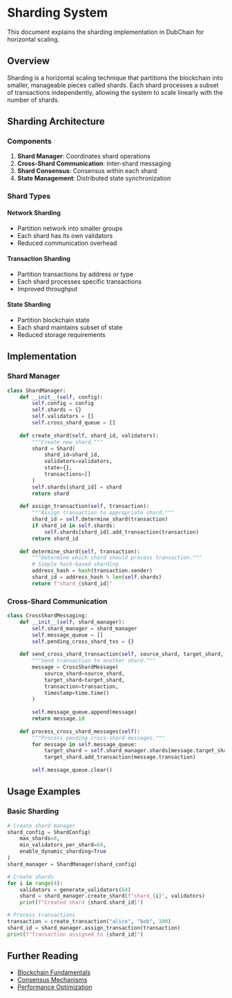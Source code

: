 # Sharding System

This document explains the sharding implementation in DubChain for horizontal scaling.

## Overview

Sharding is a horizontal scaling technique that partitions the blockchain into smaller, manageable pieces called shards. Each shard processes a subset of transactions independently, allowing the system to scale linearly with the number of shards.

## Sharding Architecture

### Components

1. **Shard Manager**: Coordinates shard operations
2. **Cross-Shard Communication**: Inter-shard messaging
3. **Shard Consensus**: Consensus within each shard
4. **State Management**: Distributed state synchronization

### Shard Types

#### Network Sharding
- Partition network into smaller groups
- Each shard has its own validators
- Reduced communication overhead

#### Transaction Sharding
- Partition transactions by address or type
- Each shard processes specific transactions
- Improved throughput

#### State Sharding
- Partition blockchain state
- Each shard maintains subset of state
- Reduced storage requirements

## Implementation

### Shard Manager
```python
class ShardManager:
    def __init__(self, config):
        self.config = config
        self.shards = {}
        self.validators = []
        self.cross_shard_queue = []
    
    def create_shard(self, shard_id, validators):
        """Create new shard."""
        shard = Shard(
            shard_id=shard_id,
            validators=validators,
            state={},
            transactions=[]
        )
        self.shards[shard_id] = shard
        return shard
    
    def assign_transaction(self, transaction):
        """Assign transaction to appropriate shard."""
        shard_id = self.determine_shard(transaction)
        if shard_id in self.shards:
            self.shards[shard_id].add_transaction(transaction)
        return shard_id
    
    def determine_shard(self, transaction):
        """Determine which shard should process transaction."""
        # Simple hash-based sharding
        address_hash = hash(transaction.sender)
        shard_id = address_hash % len(self.shards)
        return f"shard_{shard_id}"
```

### Cross-Shard Communication
```python
class CrossShardMessaging:
    def __init__(self, shard_manager):
        self.shard_manager = shard_manager
        self.message_queue = []
        self.pending_cross_shard_txs = {}
    
    def send_cross_shard_transaction(self, source_shard, target_shard, transaction):
        """Send transaction to another shard."""
        message = CrossShardMessage(
            source_shard=source_shard,
            target_shard=target_shard,
            transaction=transaction,
            timestamp=time.time()
        )
        
        self.message_queue.append(message)
        return message.id
    
    def process_cross_shard_messages(self):
        """Process pending cross-shard messages."""
        for message in self.message_queue:
            target_shard = self.shard_manager.shards[message.target_shard]
            target_shard.add_transaction(message.transaction)
        
        self.message_queue.clear()
```

## Usage Examples

### Basic Sharding
```python
# Create shard manager
shard_config = ShardConfig(
    max_shards=8,
    min_validators_per_shard=64,
    enable_dynamic_sharding=True
)
shard_manager = ShardManager(shard_config)

# Create shards
for i in range(4):
    validators = generate_validators(64)
    shard = shard_manager.create_shard(f"shard_{i}", validators)
    print(f"Created shard {shard.shard_id}")

# Process transactions
transaction = create_transaction("alice", "bob", 100)
shard_id = shard_manager.assign_transaction(transaction)
print(f"Transaction assigned to {shard_id}")
```

## Further Reading

- [Blockchain Fundamentals](../concepts/blockchain.md)
- [Consensus Mechanisms](../concepts/consensus.md)
- [Performance Optimization](../performance/README.md)
